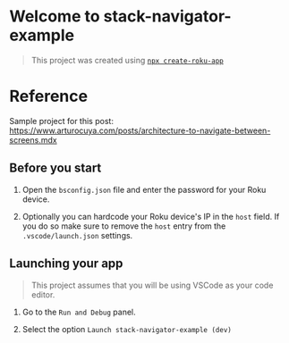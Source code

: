 # Welcome to stack-navigator-example

> This project was created using [`npx create-roku-app`](https://github.com/haystacknews/create-roku-app)

# Reference

Sample project for this post: https://www.arturocuya.com/posts/architecture-to-navigate-between-screens.mdx

## Before you start

1. Open the `bsconfig.json` file and enter the password for your Roku device.

1. Optionally you can hardcode your Roku device's IP in the `host` field. If you do so make sure to remove the `host` entry from the `.vscode/launch.json` settings.

## Launching your app

> This project assumes that you will be using VSCode as your code editor.

1. Go to the `Run and Debug` panel.

1. Select the option `Launch stack-navigator-example (dev)`
